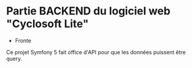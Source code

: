 # Partie BACKEND du logiciel web "Cyclosoft Lite"

- Fronte

Ce projet Symfony 5 fait office d'API pour que les données puissent
être query.